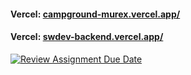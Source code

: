 #### Vercel: <a href="https://campground-murex.vercel.app/" target="_blank">campground-murex.vercel.app/
</a>

#### Vercel: <a href="https://swdev-backend.vercel.app/" target="_blank">swdev-backend.vercel.app/
</a>

[![Review Assignment Due Date](https://classroom.github.com/assets/deadline-readme-button-22041afd0340ce965d47ae6ef1cefeee28c7c493a6346c4f15d667ab976d596c.svg)](https://classroom.github.com/a/CeVLFQ6o)
